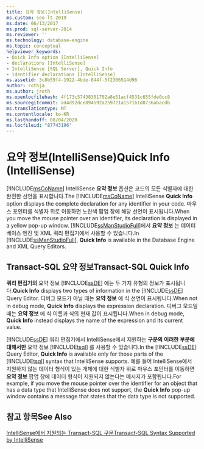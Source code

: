 ```yaml
---
title: 요약 정보(IntelliSense)
ms.custom: seo-lt-2019
ms.date: 06/13/2017
ms.prod: sql-server-2014
ms.reviewer: ''
ms.technology: database-engine
ms.topic: conceptual
helpviewer_keywords:
- Quick Info option [IntelliSense]
- declarations [IntelliSense]
- IntelliSense [SQL Server], Quick Info
- identifier declarations [IntelliSense]
ms.assetid: 3c8b59f4-1922-4bde-844f-5f2306514d96
author: rothja
ms.author: jroth
ms.openlocfilehash: 4f173c57438301702a8e51acf4531c655fde0cc8
ms.sourcegitcommit: ad4d92dce894592a259721a1571b1d8736abacdb
ms.translationtype: MT
ms.contentlocale: ko-KR
ms.lasthandoff: 08/04/2020
ms.locfileid: "87743196"
---
```

# <a name="quick-info-intellisense"></a><span data-ttu-id="4d913-102">요약 정보(IntelliSense)</span><span class="sxs-lookup"><span data-stu-id="4d913-102">Quick Info (IntelliSense)</span></span>
  <span data-ttu-id="4d913-103">[!INCLUDE[msCoName](../../includes/msconame-md.md)] IntelliSense **요약 정보** 옵션은 코드의 모든 식별자에 대한 완전한 선언을 표시합니다.</span><span class="sxs-lookup"><span data-stu-id="4d913-103">The [!INCLUDE[msCoName](../../includes/msconame-md.md)] IntelliSense **Quick Info** option displays the complete declaration for any identifier in your code.</span></span> <span data-ttu-id="4d913-104">마우스 포인터를 식별자 위로 이동하면 노란색 팝업 창에 해당 선언이 표시됩니다.</span><span class="sxs-lookup"><span data-stu-id="4d913-104">When you move the mouse pointer over an identifier, its declaration is displayed in a yellow pop-up window.</span></span> <span data-ttu-id="4d913-105">[!INCLUDE[ssManStudioFull](../../includes/ssmanstudiofull-md.md)]에서 **요약 정보** 는 데이터베이스 엔진 및 XML 쿼리 편집기에서 사용할 수 있습니다.</span><span class="sxs-lookup"><span data-stu-id="4d913-105">In [!INCLUDE[ssManStudioFull](../../includes/ssmanstudiofull-md.md)], **Quick Info** is available in the Database Engine and XML Query Editors.</span></span>  
  
## <a name="transact-sql-quick-info"></a><span data-ttu-id="4d913-106">Transact-SQL 요약 정보</span><span class="sxs-lookup"><span data-stu-id="4d913-106">Transact-SQL Quick Info</span></span>  
 <span data-ttu-id="4d913-107">**쿼리 편집기의** 요약 정보 [!INCLUDE[ssDE](../../includes/ssde-md.md)] 에는 두 가지 유형의 정보가 표시됩니다.</span><span class="sxs-lookup"><span data-stu-id="4d913-107">**Quick Info** displays two types of information in the [!INCLUDE[ssDE](../../includes/ssde-md.md)] Query Editor.</span></span> <span data-ttu-id="4d913-108">디버그 모드가 아닐 때는 **요약 정보** 에 식 선언이 표시됩니다.</span><span class="sxs-lookup"><span data-stu-id="4d913-108">When not in debug mode, **Quick Info** displays the expression declaration.</span></span> <span data-ttu-id="4d913-109">디버그 모드일 때는 **요약 정보** 에 식 이름과 식의 현재 값이 표시됩니다.</span><span class="sxs-lookup"><span data-stu-id="4d913-109">When in debug mode, **Quick Info** instead displays the name of the expression and its current value.</span></span>  
  
 <span data-ttu-id="4d913-110">[!INCLUDE[ssDE](../../includes/ssde-md.md)] 쿼리 편집기에서 IntelliSense에서 지원하는 **구문의 이러한 부분에 대해서만** 요약 정보 [!INCLUDE[tsql](../../includes/tsql-md.md)] 를 사용할 수 있습니다.</span><span class="sxs-lookup"><span data-stu-id="4d913-110">In the [!INCLUDE[ssDE](../../includes/ssde-md.md)] Query Editor, **Quick Info** is available only for those parts of the [!INCLUDE[tsql](../../includes/tsql-md.md)] syntax that IntelliSense supports.</span></span> <span data-ttu-id="4d913-111">예를 들어 IntelliSense에서 지원하지 않는 데이터 형식이 있는 개체에 대한 식별자 위로 마우스 포인터를 이동하면 **요약 정보** 팝업 창에 데이터 형식이 지원되지 않는다는 메시지가 포함됩니다.</span><span class="sxs-lookup"><span data-stu-id="4d913-111">For example, if you move the mouse pointer over the identifier for an object that has a data type that IntelliSense does not support, the **Quick Info** pop-up window contains a message that states that the data type is not supported.</span></span>  
  
## <a name="see-also"></a><span data-ttu-id="4d913-112">참고 항목</span><span class="sxs-lookup"><span data-stu-id="4d913-112">See Also</span></span>  
 [<span data-ttu-id="4d913-113">IntelliSense에서 지원되는 Transact-SQL 구문</span><span class="sxs-lookup"><span data-stu-id="4d913-113">Transact-SQL Syntax Supported by IntelliSense</span></span>](transact-sql-syntax-supported-by-intellisense.md)  
  
  
